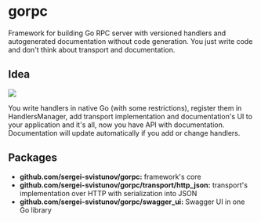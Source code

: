 # gorpc
Framework for building Go RPC server with versioned handlers and autogenerated documentation without code generation. You just write code and don't think about transport and documentation.

## Idea
<img src="https://img-fotki.yandex.ru/get/4607/35275402.0/0_b30c3_d6b1572b_orig">

You write handlers in native Go (with some restrictions), register them in HandlersManager, add transport implementation and documentation's UI to your application and it's all, now you have API with documentation. Documentation will update automatically if you add or change handlers.

## Packages
 * **github.com/sergei-svistunov/gorpc:** framework's core
 * **github.com/sergei-svistunov/gorpc/transport/http_json:** transport's implementation over HTTP with serialization into JSON
 * **github.com/sergei-svistunov/gorpc/swagger_ui:** Swagger UI in one Go library
